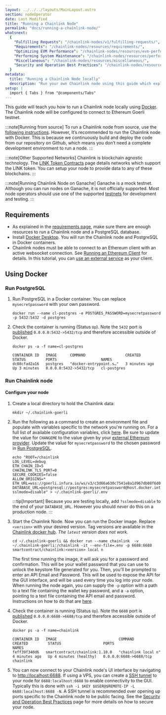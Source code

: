 ```yaml
---
layout: ../../../layouts/MainLayout.astro
section: nodeOperator
date: Last Modified
title: "Running a Chainlink Node"
permalink: "docs/running-a-chainlink-node/"
whatsnext:
  {
    "Fulfilling Requests": "/chainlink-nodes/v1/fulfilling-requests/",
    "Requirements": "/chainlink-nodes/resources/requirements/",
    "Optimizing EVM Performance": "/chainlink-nodes/resources/evm-performance-configuration/",
    "Performing System Maintenance": "/chainlink-nodes/resources/performing-system-maintenance/",
    "Miscellaneous": "/chainlink-nodes/resources/miscellaneous/",
    "Security and Operation Best Practices": "/chainlink-nodes/resources/best-security-practices/",
  }
metadata:
  title: "Running a Chainlink Node locally"
  description: "Run your own Chainlink node using this guide which explains the requirements and basics for getting started."
setup: |
  import { Tabs } from "@components/Tabs"
---
```


This guide will teach you how to run a Chainlink node locally using [Docker](#using-docker). The Chainlink node will be configured to connect to Ethereum Goerli testnet.

:::note[Running from source]
To run a Chainlink node from source, use the [following instructions](https://github.com/smartcontractkit/chainlink#install). However, It’s recommended to run the Chainlink node with Docker. This is because we continuously build and deploy the code from our repository on Github, which means you don’t need a complete development environment to run a node.
:::

:::note[Other Supported Networks]
Chainlink is blockchain agnostic technology. The [LINK Token Contracts](/resources/link-token-contracts/) page details networks which support the LINK token. You can setup your node to provide data to any of these blockchains.
:::

:::note[Running Chainlink Node on Ganache]
Ganache is a mock testnet. Although you can run nodes on Ganache, it is not officially supported. Most node operators should use one of the supported [testnets](/resources/link-token-contracts/) for development and testing.
:::

## Requirements

- As explained in the [requirements page](/chainlink-nodes/resources/requirements/), make sure there are enough resources to run a Chainlink node and a PostgreSQL database.
- Install [Docker Desktop](https://docs.docker.com/get-docker/). You will run the Chainlink node and PostgreSQL in Docker containers.
- Chainlink nodes must be able to connect to an Ethereum client with an active websocket connection. See [Running an Ethereum Client](/chainlink-nodes/resources/run-an-ethereum-client/) for details. In this tutorial, you can [use an external service](/chainlink-nodes/resources/run-an-ethereum-client/#external-services) as your client.

## Using Docker

### Run PostgreSQL

1. Run PostgreSQL in a Docker container. You can replace `mysecretpassword` with your own password.

   ```shell
   docker run --name cl-postgres -e POSTGRES_PASSWORD=mysecretpassword -p 5432:5432 -d postgres
   ```

1. Check the container is running (Status `Up`). Note the `5432` port is [published](https://docs.docker.com/config/containers/container-networking/#published-ports) `0.0.0.0:5432->5432/tcp` and therefore accessible outside of Docker.

   ```shell
   docker ps -a -f name=cl-postgres

   CONTAINER ID   IMAGE      COMMAND                  CREATED         STATUS         PORTS                    NAMES
   dc08cfad2a16   postgres   "docker-entrypoint.s…"   3 minutes ago   Up 3 minutes   0.0.0.0:5432->5432/tcp   cl-postgres

   ```

### Run Chainlink node

#### Configure your node

1. Create a local directory to hold the Chainlink data:

   ```shell Goerli
   mkdir ~/.chainlink-goerli
   ```

1. Run the following as a command to create an environment file and populate with variables specific to the network you're running on. For a full list of available configuration variables, click [here](/chainlink-nodes/v1/configuration/).
   Be sure to update the value for `CHANGEME` to the value given by your [external Ethereum provider](/chainlink-nodes/resources/run-an-ethereum-client/#external-services). Update the value for `mysecretpassword` to the chosen password in [Run PostgreSQL](#run-postgresql).

   ```shell Goerli
   echo "ROOT=/chainlink
   LOG_LEVEL=debug
   ETH_CHAIN_ID=5
   CHAINLINK_TLS_PORT=0
   SECURE_COOKIES=false
   ALLOW_ORIGINS=*
   ETH_URL=wss://goerli.infura.io/ws/v3/c3d66a630c7541e8a1d967db08f6d061
   DATABASE_URL=postgresql://postgres:mysecretpassword@host.docker.internal:5432/postgres?sslmode=disable" > ~/.chainlink-goerli/.env
   ```

   :::tip[Important]
   Because you are testing locally, add `?sslmode=disable` to the end of your
   `DATABASE_URL`. However you should _never_ do this on a production node.
   :::

1. Start the Chainlink Node. Now you can run the Docker image. Replace `<version>` with your desired version. Tag versions are available in the [Chainlink docker hub](https://hub.docker.com/r/smartcontract/chainlink/tags). _The `latest` version does not work._

   ```shell Goerli
   cd ~/.chainlink-goerli && docker run --name chainlink  -v ~/.chainlink-goerli:/chainlink -it --env-file=.env -p 6688:6688 smartcontract/chainlink:<version> local n
   ```

   The first time running the image, it will ask you for a password and confirmation. This will be your wallet password that you can use to unlock the keystore file generated for you. Then, you'll be prompted to enter an API Email and Password. This will be used to expose the API for the GUI interface, and will be used every time you log into your node. When running the node again, you can supply the `-p` option with a path to a text file containing the wallet key password, and a `-a` option, pointing to a text file containing the API email and password. Instructions on how to do that are [here](/chainlink-nodes/resources/miscellaneous/#use-password-and-api-files-on-startup).

1. Check the container is running (Status `Up`). Note the `6688` port is [published](https://docs.docker.com/config/containers/container-networking/#published-ports) `0.0.0.0:6688->6688/tcp` and therefore accessible outside of Docker.

   ```shell
   docker ps -a -f name=chainlink

   CONTAINER ID   IMAGE                            COMMAND               CREATED         STATUS                   PORTS                    NAMES
   feff39f340d6   smartcontract/chainlink:1.10.0   "chainlink local n"   4 minutes ago   Up 4 minutes (healthy)   0.0.0.0:6688->6688/tcp   chainlink
   ```

1. You can now connect to your Chainlink node's UI interface by navigating to [http://localhost:6688](http://localhost:6688). If using a VPS, you can create a [SSH tunnel](https://www.howtogeek.com/168145/how-to-use-ssh-tunneling/) to your node for `6688:localhost:6688` to enable connectivity to the GUI. Typically this is done with `ssh -i $KEY $USER@$REMOTE-IP -L 6688:localhost:6688 -N`. A SSH tunnel is recommended over opening up ports specific to the Chainlink node to be public facing. See the [Security and Operation Best Practices](/chainlink-nodes/resources/best-security-practices/) page for more details on how to secure your node.
